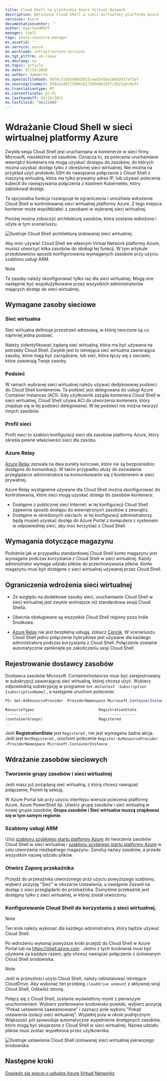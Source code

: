```yaml
---
title: Cloud Shell na platformie Azure Virtual Network
description: Wdrażanie Cloud Shell w sieci wirtualnej platformy Azure
services: Azure
documentationcenter: ''
author: maertendMSFT
manager: timlt
tags: azure-resource-manager
ms.assetid: ''
ms.service: azure
ms.workload: infrastructure-services
ms.tgt_pltfrm: vm-linux
ms.devlang: na
ms.topic: article
ms.date: 07/15/2020
ms.author: damaerte
ms.openlocfilehash: 58f6c7a3b5d68d2825cead545ba1b683d1faf1af
ms.sourcegitcommit: 910a1a38711966cb171050db245fc3b22abc8c5f
ms.translationtype: MT
ms.contentlocale: pl-PL
ms.lasthandoff: 03/19/2021
ms.locfileid: "98222806"
---
```

# <a name="deploy-cloud-shell-into-an-azure-virtual-network"></a>Wdrażanie Cloud Shell w sieci wirtualnej platformy Azure

Zwykła sesja Cloud Shell jest uruchamiana w kontenerze w sieci firmy Microsoft, niezależnie od zasobów. Oznacza to, że polecenia uruchamiane wewnątrz kontenera nie mogą uzyskać dostępu do zasobów, do których można uzyskać dostęp tylko z określonej sieci wirtualnej. Nie można na przykład użyć protokołu SSH do nawiązania połączenia z Cloud Shell z maszyną wirtualną, która ma tylko prywatny adres IP, lub używać polecenia kubectl do nawiązywania połączenia z klastrem Kubernetes, który zablokował dostęp. 

Ta opcjonalna funkcja rozwiązuje te ograniczenia i umożliwia wdrożenie Cloud Shell w kontrolowanej sieci wirtualnej platformy Azure. Z tego miejsca kontener może współdziałać z zasobami w wybranej sieci wirtualnej.  

Poniżej można zobaczyć architekturę zasobów, która zostanie wdrożona i użyta w tym scenariuszu.

![Ilustruje Cloud Shell architekturę izolowanej sieci wirtualnej.](media/private-vnet/data-diagram.png)

Aby móc używać Cloud Shell we własnym Virtual Network platformy Azure, musisz utworzyć kilka zasobów do obsługi tej funkcji. W tym artykule przedstawiono sposób konfigurowania wymaganych zasobów przy użyciu szablonu usługi ARM.

> [!NOTE]
> Te zasoby należy skonfigurować tylko raz dla sieci wirtualnej. Mogą one następnie być współużytkowane przez wszystkich administratorów mających dostęp do sieci wirtualnej.

## <a name="required-network-resources"></a>Wymagane zasoby sieciowe

### <a name="virtual-network"></a>Sieć wirtualna
Sieć wirtualna definiuje przestrzeń adresową, w której tworzone są co najmniej jedna podsieć.

Należy zidentyfikować żądaną sieć wirtualną, która ma być używana na potrzeby Cloud Shell. Zwykle jest to istniejąca sieć wirtualna zawierająca zasoby, które mają być zarządzane, lub sieć, która łączy się z sieciami, które zawierają Twoje zasoby.

### <a name="subnet"></a>Podsieć
W ramach wybranej sieci wirtualnej należy używać dedykowanej podsieci do Cloud Shell kontenerów. Ta podsieć jest delegowana do usługi Azure Container Instances (ACI).  Gdy użytkownik zażąda kontenera Cloud Shell w sieci wirtualnej, Cloud Shell używa ACI do utworzenia kontenera, który znajduje się w tej podsieci delegowanej.  W tej podsieci nie można tworzyć innych zasobów.

### <a name="network-profile"></a>Profil sieci
Profil sieci to szablon konfiguracji sieci dla zasobów platformy Azure, który określa pewne właściwości sieci dla zasobu.

### <a name="azure-relay"></a>Azure Relay
[Azure Relay](../azure-relay/relay-what-is-it.md) zezwala na dwa punkty końcowe, które nie są bezpośrednio dostępne do komunikacji. W takim przypadku służy do zezwalania przeglądarce administratora na komunikowanie się z kontenerem w sieci prywatnej.

Azure Relay wystąpienie używane dla Cloud Shell można skonfigurować do kontrolowania, które sieci mogą uzyskać dostęp do zasobów kontenera: 
- Dostępne z publicznej sieci Internet: w tej konfiguracji Cloud Shell zapewnia sposób dostępu do wewnętrznych zasobów z zewnątrz. 
- Dostępne w określonych sieciach: w tej konfiguracji administratorzy będą musieli uzyskać dostęp do Azure Portal z komputera z systemem w odpowiedniej sieci, aby móc korzystać z Cloud Shell.

## <a name="storage-requirements"></a>Wymagania dotyczące magazynu
Podobnie jak w przypadku standardowej Cloud Shell konto magazynu jest wymagane podczas korzystania z Cloud Shell w sieci wirtualnej. Każdy administrator wymaga udziału plików do przechowywania plików.  Konto magazynu musi być dostępne z sieci wirtualnej używanej przez Cloud Shell. 

## <a name="virtual-network-deployment-limitations"></a>Ograniczenia wdrożenia sieci wirtualnej
* Ze względu na dodatkowe zasoby sieci, uruchamianie Cloud Shell w sieci wirtualnej jest zwykle wolniejsze niż standardowa sesja Cloud Shella.

* Obecnie obsługiwane są wszystkie Cloud Shell regiony poza Indie Środkowe. 

* [Azure Relay](../azure-relay/relay-what-is-it.md) nie jest bezpłatną usługą, zobacz [Cennik](https://azure.microsoft.com/pricing/details/service-bus/). W scenariuszu Cloud Shell jedno połączenie hybrydowe jest używane dla każdego administratora podczas korzystania z Cloud Shell. Połączenie zostanie automatycznie zamknięte po zakończeniu sesji Cloud Shell.

## <a name="register-the-resource-provider"></a>Rejestrowanie dostawcy zasobów

Dostawca zasobów Microsoft. ContainerInstances musi być zarejestrowany w subskrypcji zawierającej sieć wirtualną, której chcesz użyć. Wybierz odpowiednią subskrypcję w programie `Set-AzContext -Subscription {subscriptionName}` , a następnie uruchom polecenie:

```powershell
PS> Get-AzResourceProvider -ProviderNamespace Microsoft.ContainerInstance | select ResourceTypes,RegistrationState

ResourceTypes                             RegistrationState
-------------                             -----------------
{containerGroups}                         Registered
...
```

Jeśli **RegistrationState** jest `Registered` , nie jest wymagana żadna akcja. Jeśli jest `NotRegistered` , uruchom polecenie `Register-AzResourceProvider -ProviderNamespace Microsoft.ContainerInstance` . 

## <a name="deploy-network-resources"></a>Wdrażanie zasobów sieciowych
 
### <a name="create-a-resource-group-and-virtual-network"></a>Tworzenie grupy zasobów i sieci wirtualnej
Jeśli masz już pożądaną sieć wirtualną, z którą chcesz nawiązać połączenie, Pomiń tę sekcję.

W Azure Portal lub przy użyciu interfejsu wiersza polecenia platformy Azure, Azure PowerShell itp. Utwórz grupę zasobów i sieć wirtualną w nowej grupie zasobów, **Grupa zasobów i Sieć wirtualna muszą znajdować się w tym samym regionie**.

### <a name="arm-templates"></a>Szablony usługi ARM
Użyj [szablonu szybkiego startu platformy Azure](https://aka.ms/cloudshell/docs/vnet/template) do tworzenia zasobów Cloud Shell w sieci wirtualnej i [szablonu szybkiego startu platformy Azure](https://aka.ms/cloudshell/docs/vnet/template/storage) w celu utworzenia niezbędnego magazynu. Zanotuj nazwy zasobów, a przede wszystkim nazwę udziału plików.

### <a name="open-relay-firewall"></a>Otwórz Zaporę przekaźnika
Przejdź do przekaźnika utworzonego przy użyciu powyższego szablonu, wybierz pozycję "Sieć" w obszarze Ustawienia, a następnie Zezwól na dostęp z sieci przeglądarki do przekaźnika. Domyślnie przekaźnik jest dostępny tylko z sieci wirtualnej, w której został utworzony. 

### <a name="configuring-cloud-shell-to-use-a-virtual-network"></a>Konfigurowanie Cloud Shell do korzystania z sieci wirtualnej.
> [!NOTE]
> Ten krok należy wykonać dla każdego administratora, który będzie używać Cloud Shell.

Po wdrożeniu wykonaj powyższe kroki przejdź do Cloud Shell w Azure Portal lub na https://shell.azure.com . Jedno z tych środowisk musi być używane za każdym razem, gdy chcesz nawiązać połączenie z izolowanym Cloud Shell środowiska.

> [!NOTE]
> Jeśli w przeszłości użyto Cloud Shell, należy odinstalować istniejące CloudDrive. Aby wykonać ten przebieg `clouddrive unmount` z aktywnej sesji Cloud Shell, Odśwież stronę.

Połącz się z Cloud Shell, zostanie wyświetlony monit z pierwszym uruchomieniem. Wybierz preferowane środowisko powłoki, wybierz pozycję "Pokaż ustawienia zaawansowane" i zaznacz pole wyboru "Pokaż ustawienia izolacji sieci wirtualnej". Wypełnij pola w oknie podręcznym.  Większość pól spowoduje automatyczne wypełnienie dostępnych zasobów, które mogą być skojarzone z Cloud Shell w sieci wirtualnej.  Nazwa udziału plików musi zostać wypełniona przez użytkownika.


![Ilustruje ustawienia Cloud Shell izolowanej sieci wirtualnej pierwszego środowiska.](media/private-vnet/vnet-settings.png)

## <a name="next-steps"></a>Następne kroki
[Dowiedz się więcej o usłudze Azure Virtual Networks](../virtual-network/virtual-networks-overview.md)
